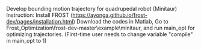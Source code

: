 Develop bounding motion trajectory for quadrupedal robot (Minitaur) 
Instruction: Install FROST (https://ayonga.github.io/frost-dev/pages/installation.html)
Download the codes in Matlab, Go to Frost_Optimization\frost-dev-master\example\minitaur, and run main_opt for optimizing trajectories. (First-time user needs to change variable "compile" in main_opt to 1)
